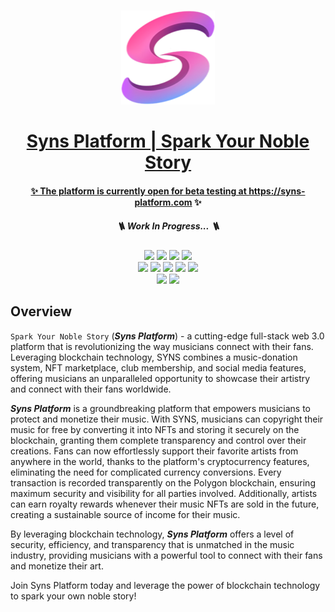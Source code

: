 <p align="center">
<br />
<a href="https://github.com/syns-platform"><img src="https://github.com/syns-platform/Syns-Platform/blob/main/brandings/main/Syns_Official_Main_Logo_V3.svg?raw=true" width="150" alt=""/>
<h1 align="center">Syns Platform | Spark Your Noble Story </h1>
<h4 align="center"> ✨ The platform is currently open for beta testing at <a href="https://syns-platform.com">https://syns-platform.com</a> ✨</h4>
<h5 align="center"> 🪜 Work In Progress... 🪜</h5>
</p>

<div align="center"> 

![](https://img.shields.io/badge/React.js-18.2.0-blue?style=flat-square&logo=react)
![](https://img.shields.io/badge/Next.js-13.1.2-blue?style=flat-square&logo=next.js)
![](https://img.shields.io/badge/TypeScript-4.8.4-blue?style=flat-square&logo=typescript)
![](https://img.shields.io/badge/Tailwindcss-3.2.2-blue?style=flat-square&logo=tailwindcss) <br />
![](https://img.shields.io/badge/Solidity-0.8.11-blue?style=flat-square&logo=solidity)
![](https://img.shields.io/badge/OpenZeppelin-4.8.0-blue?style=flat-square&logo=openzeppelin)
![](https://img.shields.io/badge/Hardhat-2.12.7-blue?style=flat-square&logo=hardhat)
![](https://img.shields.io/badge/Ethers-5.4.7-blue?style=flat-square&logo=ethersjs)
![](https://img.shields.io/badge/Mocha-9.1.0-blue?style=flat-square&logo=mocha)<br />
![](https://img.shields.io/badge/Golang-1.9.0-blue?style=flat-square&logo=go)
![](https://img.shields.io/badge/MongoDB-6.0.0-blue?style=flat-square&logo=mongodb)

</div>

## Overview
`Spark Your Noble Story` (***Syns Platform***) - a cutting-edge full-stack web 3.0 platform that is revolutionizing the way musicians connect with their fans. Leveraging blockchain technology, SYNS combines a music-donation system, NFT marketplace, club membership, and social media features, offering musicians an unparalleled opportunity to showcase their artistry and connect with their fans worldwide.

***Syns Platform*** is a groundbreaking platform that empowers musicians to protect and monetize their music. With SYNS, musicians can copyright their music for free by converting it into NFTs and storing it securely on the blockchain, granting them complete transparency and control over their creations. Fans can now effortlessly support their favorite artists from anywhere in the world, thanks to the platform's cryptocurrency features, eliminating the need for complicated currency conversions. Every transaction is recorded transparently on the Polygon blockchain, ensuring maximum security and visibility for all parties involved. Additionally, artists can earn royalty rewards whenever their music NFTs are sold in the future, creating a sustainable source of income for their music.

By leveraging blockchain technology, ***Syns Platform*** offers a level of security, efficiency, and transparency that is unmatched in the music industry, providing musicians with a powerful tool to connect with their fans and monetize their art. 

Join Syns Platform today and leverage the power of blockchain technology to spark your own noble story!


<!--
## Project artifacts:
  - [System designs and architecture](https://github.com/syns-platform/materials)

  - [Solidity Smart Contracts](https://github.com/syns-platform/contracts)
  
  - [Golang Restful Microservices](https://github.com/syns-platform/servers)
  
  - [NextJs Client app](https://github.com/syns-platform/client)
-->
